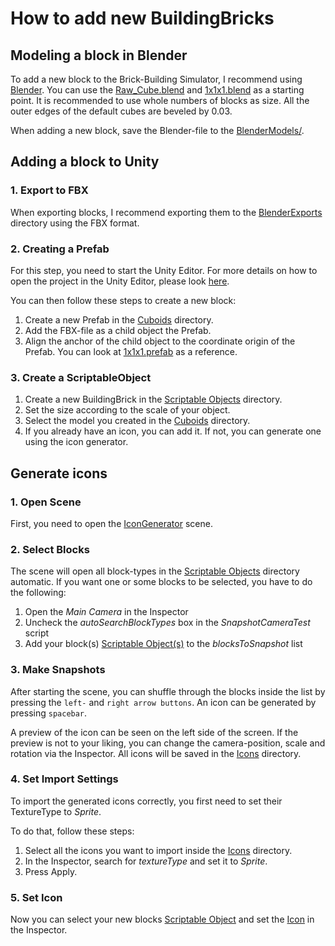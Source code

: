 # How to add new BuildingBricks

## Modeling a block in Blender
To add a new block to the Brick-Building Simulator, I recommend using [Blender](https://www.blender.org/). You can use the [Raw_Cube.blend](/BlenderModels/Raw_Cube.blend) and [1x1x1.blend](/BlenderModels/1x1x1.blend) as a starting point. It is recommended to use whole numbers of blocks as size. All the outer edges of the default cubes are beveled by 0.03.

When adding a new block, save the Blender-file to the [BlenderModels/](/BlenderModels/).

## Adding a block to Unity

### 1. Export to FBX
When exporting blocks, I recommend exporting them to the [BlenderExports](/Brick-Building-Simulator/Assets/Resources/Models/BlenderExports/) directory using the FBX format.

### 2. Creating a Prefab
For this step, you need to start the Unity Editor. For more details on how to open the project in the Unity Editor, please look [here](Open-In-Unity.md). 

You can then follow these steps to create a new block:
1. Create a new Prefab in the [Cuboids](/Brick-Building-Simulator/Assets/Resources/Models/Cuboids/) directory.
2. Add the FBX-file as a child object the Prefab.
3. Align the anchor of the child object to the coordinate origin of the Prefab. You can look at [1x1x1.prefab](/Brick-Building-Simulator/Assets/Resources/Models/Cuboids/1x1x1.prefab) as a reference.

### 3. Create a ScriptableObject
1. Create a new BuildingBrick in the [Scriptable Objects](</Brick-Building-Simulator/Assets/Resources/Scriptable Objects/>) directory.
2. Set the size according to the scale of your object.
3. Select the model you created in the [Cuboids](/Brick-Building-Simulator/Assets/Resources/Models/Cuboids/) directory.
4. If you already have an icon, you can add it. If not, you can generate one using the icon generator.

## Generate icons

### 1. Open Scene
First, you need to open the [IconGenerator](/Brick-Building-Simulator/Assets/Scenes/IconGenerator.unity) scene.

### 2. Select Blocks
The scene will open all block-types in the [Scriptable Objects](</Brick-Building-Simulator/Assets/Resources/Scriptable Objects/>) directory automatic. If you want one or some blocks to be selected, you have to do the following:
1. Open the _Main Camera_ in the Inspector
2. Uncheck the _autoSearchBlockTypes_ box in the _SnapshotCameraTest_ script  
3. Add your block(s) [Scriptable Object(s)](</Brick-Building-Simulator/Assets/Resources/Scriptable Objects/>) to the _blocksToSnapshot_ list

### 3. Make Snapshots
After starting the scene, you can shuffle through the blocks inside the list by pressing the `left-` and `right arrow buttons`. An icon can be generated by pressing `spacebar`.

A preview of the icon can be seen on the left side of the screen. If the preview is not to your liking, you can change the camera-position, scale and rotation via the Inspector. All icons will be saved in the [Icons](/Brick-Building-Simulator/Assets/Resources/Images/Icons) directory.

### 4. Set Import Settings 
To import the generated icons correctly, you first need to set their TextureType to _Sprite_.

To do that, follow these steps: 
1. Select all the icons you want to import inside the [Icons](/Brick-Building-Simulator/Assets/Resources/Images/Icons) directory. 
2. In the Inspector, search for _textureType_ and set it to _Sprite_.
3. Press Apply.

### 5. Set Icon
Now you can select your new blocks [Scriptable Object](</Brick-Building-Simulator/Assets/Resources/Scriptable Objects/>) and set the [Icon](/Brick-Building-Simulator/Assets/Resources/Images/Icons) in the Inspector.
